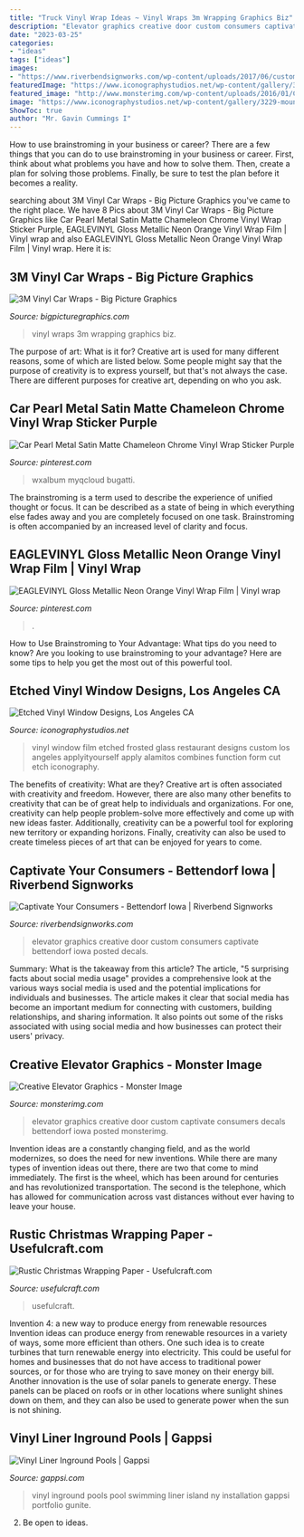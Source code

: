 ```yaml
---
title: "Truck Vinyl Wrap Ideas ~ Vinyl Wraps 3m Wrapping Graphics Biz"
description: "Elevator graphics creative door custom consumers captivate bettendorf iowa posted decals"
date: "2023-03-25"
categories:
- "ideas"
tags: ["ideas"]
images:
- "https://www.riverbendsignworks.com/wp-content/uploads/2017/06/custom-elevator-door-graphics-design-and-installation-in-bettendorf-iowa-1170x585.jpg"
featuredImage: "https://www.iconographystudios.net/wp-content/gallery/3229-mountaingate-window-etch/etched_window_vinyl_4.gif"
featured_image: "http://www.monsterimg.com/wp-content/uploads/2016/01/Creative-Applications.jpg"
image: "https://www.iconographystudios.net/wp-content/gallery/3229-mountaingate-window-etch/etched_window_vinyl_4.gif"
ShowToc: true
author: "Mr. Gavin Cummings I"
---
```



How to use brainstroming in your business or career?
There are a few things that you can do to use brainstroming in your business or career. First, think about what problems you have and how to solve them. Then, create a plan for solving those problems. Finally, be sure to test the plan before it becomes a reality.

	

		
searching about 3M Vinyl Car Wraps - Big Picture Graphics you've came to the right place. We have 8 Pics about 3M Vinyl Car Wraps - Big Picture Graphics like Car Pearl Metal Satin Matte Chameleon Chrome Vinyl Wrap Sticker Purple, EAGLEVINYL Gloss Metallic Neon Orange Vinyl Wrap Film | Vinyl wrap and also EAGLEVINYL Gloss Metallic Neon Orange Vinyl Wrap Film | Vinyl wrap. Here it is:
		
    
## 3M Vinyl Car Wraps - Big Picture Graphics

<img loading=lazy src="https://bigpicturegraphics.com/wp-content/uploads/2017/11/3M-best-vinyl-car-wraps.jpg" onerror="this.onerror=null;this.src='https://tse2.mm.bing.net/th?id=OIP.ElMEF0SPMZEgJcoaX2SLxgHaEK&amp;pid=15.1';" alt="3M Vinyl Car Wraps - Big Picture Graphics">

_Source: bigpicturegraphics.com_

>vinyl wraps 3m wrapping graphics biz. 

	

The purpose of art: What is it for?
Creative art is used for many different reasons, some of which are listed below. Some people might say that the purpose of creativity is to express yourself, but that's not always the case. There are different purposes for creative art, depending on who you ask.

    
## Car Pearl Metal Satin Matte Chameleon Chrome Vinyl Wrap Sticker Purple

<img loading=lazy src="https://i.pinimg.com/736x/96/38/70/963870ae2b1920c4377e2e36a01695ed.jpg" onerror="this.onerror=null;this.src='https://tse2.mm.bing.net/th?id=OIP.F_aBd3dPV0twDJYoRU7_BwHaHa&amp;pid=15.1';" alt="Car Pearl Metal Satin Matte Chameleon Chrome Vinyl Wrap Sticker Purple">

_Source: pinterest.com_

>wxalbum myqcloud bugatti. 

	

The brainstroming is a term used to describe the experience of unified thought or focus. It can be described as a state of being in which everything else fades away and you are completely focused on one task. Brainstroming is often accompanied by an increased level of clarity and focus.

    
## EAGLEVINYL Gloss Metallic Neon Orange Vinyl Wrap Film | Vinyl Wrap

<img loading=lazy src="https://i.pinimg.com/736x/af/ad/c0/afadc0883f733f819d2c44d262c73f45.jpg" onerror="this.onerror=null;this.src='https://tse3.mm.bing.net/th?id=OIP.5OEtKcJDeBb2rR7Yz2IG-wHaFj&amp;pid=15.1';" alt="EAGLEVINYL Gloss Metallic Neon Orange Vinyl Wrap Film | Vinyl wrap">

_Source: pinterest.com_

>. 

	

How to Use Brainstroming to Your Advantage: What tips do you need to know?
Are you looking to use brainstroming to your advantage? Here are some tips to help you get the most out of this powerful tool.

    
## Etched Vinyl Window Designs, Los Angeles CA

<img loading=lazy src="https://www.iconographystudios.net/wp-content/gallery/3229-mountaingate-window-etch/etched_window_vinyl_4.gif" onerror="this.onerror=null;this.src='https://tse1.mm.bing.net/th?id=OIP.AyHa5_XnjN7nBAEPzUVBqwHaFj&amp;pid=15.1';" alt="Etched Vinyl Window Designs, Los Angeles CA">

_Source: iconographystudios.net_

>vinyl window film etched frosted glass restaurant designs custom los angeles applyityourself apply alamitos combines function form cut etch iconography. 

	

The benefits of creativity: What are they?
Creative art is often associated with creativity and freedom. However, there are also many other benefits to creativity that can be of great help to individuals and organizations. For one, creativity can help people problem-solve more effectively and come up with new ideas faster. Additionally, creativity can be a powerful tool for exploring new territory or expanding horizons. Finally, creativity can also be used to create timeless pieces of art that can be enjoyed for years to come.

    
## Captivate Your Consumers - Bettendorf Iowa | Riverbend Signworks

<img loading=lazy src="https://www.riverbendsignworks.com/wp-content/uploads/2017/06/custom-elevator-door-graphics-design-and-installation-in-bettendorf-iowa-1170x585.jpg" onerror="this.onerror=null;this.src='https://tse3.mm.bing.net/th?id=OIP.mEnDErGrRt2kgbK90m6w7wHaDt&amp;pid=15.1';" alt="Captivate Your Consumers - Bettendorf Iowa | Riverbend Signworks">

_Source: riverbendsignworks.com_

>elevator graphics creative door custom consumers captivate bettendorf iowa posted decals. 

	

Summary: What is the takeaway from this article?
The article, "5 surprising facts about social media usage" provides a comprehensive look at the various ways social media is used and the potential implications for individuals and businesses. The article makes it clear that social media has become an important medium for connecting with customers, building relationships, and sharing information. It also points out some of the risks associated with using social media and how businesses can protect their users' privacy.

    
## Creative Elevator Graphics - Monster Image

<img loading=lazy src="http://www.monsterimg.com/wp-content/uploads/2016/01/Creative-Applications.jpg" onerror="this.onerror=null;this.src='https://tse1.mm.bing.net/th?id=OIP.2HlfdKsytUj07PDhUjvNtwHaDz&amp;pid=15.1';" alt="Creative Elevator Graphics - Monster Image">

_Source: monsterimg.com_

>elevator graphics creative door custom captivate consumers decals bettendorf iowa posted monsterimg. 

	

Invention ideas are a constantly changing field, and as the world modernizes, so does the need for new inventions. While there are many types of invention ideas out there, there are two that come to mind immediately. The first is the wheel, which has been around for centuries and has revolutionized transportation. The second is the telephone, which has allowed for communication across vast distances without ever having to leave your house.

    
## Rustic Christmas Wrapping Paper - Usefulcraft.com

<img loading=lazy src="http://www.usefulcraft.com/wp-content/uploads/2019/12/rustic-christmas-wrapping-paper-4.jpg" onerror="this.onerror=null;this.src='https://tse2.mm.bing.net/th?id=OIP.09qwOzzNejcvZ5YyfT5wBAHaLH&amp;pid=15.1';" alt="Rustic Christmas Wrapping Paper - Usefulcraft.com">

_Source: usefulcraft.com_

>usefulcraft. 

	

Invention 4: a new way to produce energy from renewable resources
Invention ideas can produce energy from renewable resources in a variety of ways, some more efficient than others. One such idea is to create turbines that turn renewable energy into electricity. This could be useful for homes and businesses that do not have access to traditional power sources, or for those who are trying to save money on their energy bill. Another innovation is the use of solar panels to generate energy. These panels can be placed on roofs or in other locations where sunlight shines down on them, and they can also be used to generate power when the sun is not shining.

    
## Vinyl Liner Inground Pools | Gappsi

<img loading=lazy src="https://gappsi.com/wp-content/uploads/2014/02/vinyl-2-1024x6801.jpg" onerror="this.onerror=null;this.src='https://tse2.mm.bing.net/th?id=OIP.9sYVlKFwIEb2rFXIKsuRxgHaE6&amp;pid=15.1';" alt="Vinyl Liner Inground Pools | Gappsi">

_Source: gappsi.com_

>vinyl inground pools pool swimming liner island ny installation gappsi portfolio gunite. 

	

2. Be open to ideas.

